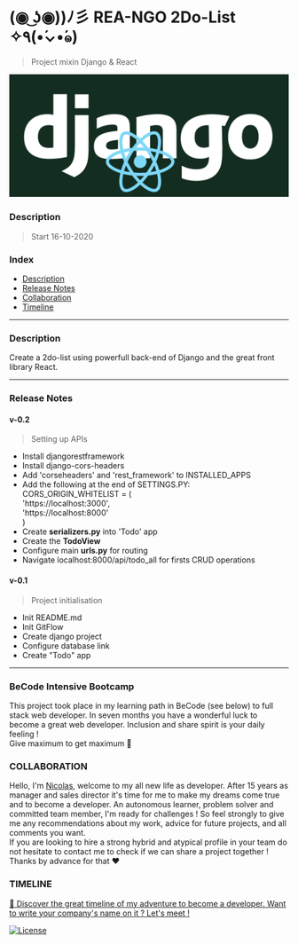 # (◉ ͜ʖ◉))ﾉ彡 REA-NGO 2Do-List ✧٩(•́⌄•́๑)
>   Project mixin Django & React


![](reango-logo.png)


### Description 
> Start 16-10-2020


###  Index

-   [Description](#description)
-   [Release Notes](#release-notes)
-   [Collaboration](#collaboration)
-   [Timeline](#timeline)

---

### Description
Create a 2do-list using powerfull back-end of Django 
and the great front library React. 

---

### Release Notes

####    v-0.2
>   Setting up APIs

*   Install djangorestframework
*   Install django-cors-headers
*   Add 'corseheaders' and 'rest_framework' to INSTALLED_APPS
*   Add the following at the end of SETTINGS.PY:
    CORS_ORIGIN_WHITELIST = (   
        'https://localhost:3000',   
        'https://localhost:8000'    
        )       
*   Create **serializers.py** into 'Todo' app
*   Create the **TodoView**
*   Configure main **urls.py** for routing
*   Navigate localhost:8000/api/todo_all for firsts CRUD operations

####    v-0.1 
>   Project initialisation

*   Init README.md
*   Init GitFlow
*   Create django project
*   Configure database link
*   Create "Todo" app 

---

### **BeCode** Intensive Bootcamp     
This project took place in my learning path in BeCode (see below) to full stack web developer.
In seven months you have a wonderful luck to become a great web developer. Inclusion and share spirit is your daily feeling !  
Give maximum to get maximum :rocket:

### COLLABORATION
Hello, I'm [Nicolas](https://www.linkedin.com/in/nicolas-denoel/), welcome to my all new life as developer.
After 15 years as manager and sales director it's time for me to make my dreams come true and to become a developer.
An autonomous learner, problem solver and committed team member, I'm ready for challenges !
So feel strongly to give me any recommendations about my work, advice for future projects, and all comments you want.  
If you are looking to hire a strong hybrid and atypical profile in your team do not hesitate to contact me to check if we can share a project together !  
Thanks by advance for that :heart:  

### TIMELINE
[:calendar: Discover the great timeline of my adventure to become a developer. Want to write your company's name on it ? Let's meet !](https://timelines.gitkraken.com/timeline/2e12cc334eb0406b84bf7a6339e666c4?range=2020-05-26_2020-06-27)  

[![License](http://img.shields.io/:license-mit-blue.svg?style=flat-square)](http://badges.mit-license.org)





